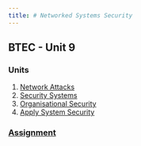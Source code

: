 ```yaml
---
title: # Networked Systems Security
---
```


## BTEC - Unit 9

<!-- 1 Know the types and sources of network attacks -->
<!-- 2 Know about security related hardware and software -->
<!-- 3 Understand organisational aspects of network security -->
<!-- 4 Be able to apply system security. -->

### Units
1. [Network Attacks](https://keshavdulal.github.io/btec-notes/notes/networked-systems-security/btec-nss-u1)
1. [Security Systems](https://keshavdulal.github.io/btec-notes/notes/networked-systems-security/btec-nss-u2)
1. [Organisational Security](https://keshavdulal.github.io/btec-notes/notes/networked-systems-security/btec-nss-u3)
1. [Apply System Security](https://keshavdulal.github.io/btec-notes/notes/networked-systems-security/btec-nss-u4)

### [Assignment](https://keshavdulal.github.io/btec-notes/notes/networked-systems-security/btec-nss-assignment)
